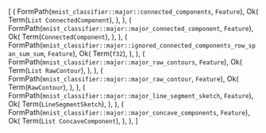 [
    (
        FormPath(`mnist_classifier::major::connected_components`, `Feature`),
        Ok(
            Term(`List ConnectedComponent`),
        ),
    ),
    (
        FormPath(`mnist_classifier::major::major_connected_component`, `Feature`),
        Ok(
            Term(`ConnectedComponent`),
        ),
    ),
    (
        FormPath(`mnist_classifier::major::ignored_connected_components_row_span_sum_sum`, `Feature`),
        Ok(
            Term(`f32`),
        ),
    ),
    (
        FormPath(`mnist_classifier::major::major_raw_contours`, `Feature`),
        Ok(
            Term(`List RawContour`),
        ),
    ),
    (
        FormPath(`mnist_classifier::major::major_raw_contour`, `Feature`),
        Ok(
            Term(`RawContour`),
        ),
    ),
    (
        FormPath(`mnist_classifier::major::major_line_segment_sketch`, `Feature`),
        Ok(
            Term(`LineSegmentSketch`),
        ),
    ),
    (
        FormPath(`mnist_classifier::major::major_concave_components`, `Feature`),
        Ok(
            Term(`List ConcaveComponent`),
        ),
    ),
]